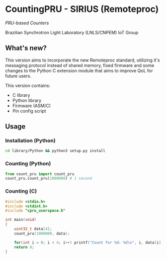 # CountingPRU - SIRIUS (Remoteproc)

_PRU-based Counters_

Brazilian Synchrotron Light Laboratory (LNLS/CNPEM) IoT Group

## What's new?

This version aims to incorporate the new Remoteproc standard, utilizing it's messaging protocol instead of shared memory, fixed firmware and some changes to the Python C extension module that aims to improve QoL for future users.

This version contains:
- C library
- Python library
- Firmware (ASM/C)
- Pin config script

## Usage

### Installation (Python)
```sh
cd library/Python && python3 setup.py install
```

### Counting (Python)
```python
from count_pru import count_pru
count_pru.count_pru(1000000) # 1 second
```

### Counting (C)
```c
#include <stdio.h>
#include <stdint.h>
#include "cpru_userspace.h"

int main(void)
{
    uint32_t data[4];
    count_pru(1000000, data);

    for(int i = 0; i < 4; i++) printf("Count for %d: %d\n", i, data[i]);
    return 0;
}
```
